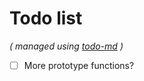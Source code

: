 # Todo list

_\( managed using [todo-md](https://github.com/Hypercubed/todo-md) \)_

- [ ] More prototype functions?
